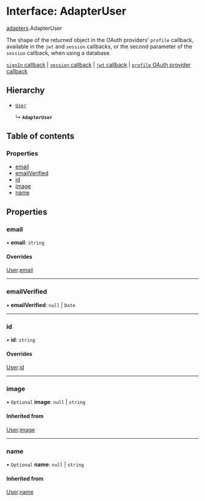 # Interface: AdapterUser

[adapters](../modules/adapters.md).AdapterUser

The shape of the returned object in the OAuth providers' `profile` callback,
available in the `jwt` and `session` callbacks,
or the second parameter of the `session` callback, when using a database.

[`signIn` callback](https://next-auth.js.org/configuration/callbacks#sign-in-callback) |
[`session` callback](https://next-auth.js.org/configuration/callbacks#jwt-callback) |
[`jwt` callback](https://next-auth.js.org/configuration/callbacks#jwt-callback) |
[`profile` OAuth provider callback](https://next-auth.js.org/configuration/providers#using-a-custom-provider)

## Hierarchy

- [`User`](index.User.md)

  ↳ **`AdapterUser`**

## Table of contents

### Properties

- [email](adapters.AdapterUser.md#email)
- [emailVerified](adapters.AdapterUser.md#emailverified)
- [id](adapters.AdapterUser.md#id)
- [image](adapters.AdapterUser.md#image)
- [name](adapters.AdapterUser.md#name)

## Properties

### email

• **email**: `string`

#### Overrides

[User](index.User.md).[email](index.User.md#email)

___

### emailVerified

• **emailVerified**: ``null`` \| `Date`

___

### id

• **id**: `string`

#### Overrides

[User](index.User.md).[id](index.User.md#id)

___

### image

• `Optional` **image**: ``null`` \| `string`

#### Inherited from

[User](index.User.md).[image](index.User.md#image)

___

### name

• `Optional` **name**: ``null`` \| `string`

#### Inherited from

[User](index.User.md).[name](index.User.md#name)
